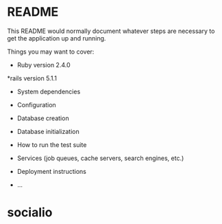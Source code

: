 # README

This README would normally document whatever steps are necessary to get the
application up and running.

Things you may want to cover:

* Ruby version 2.4.0

*rails version 5.1.1 

* System dependencies

* Configuration

* Database creation

* Database initialization

* How to run the test suite

* Services (job queues, cache servers, search engines, etc.)

* Deployment instructions

* ...
# socialio
